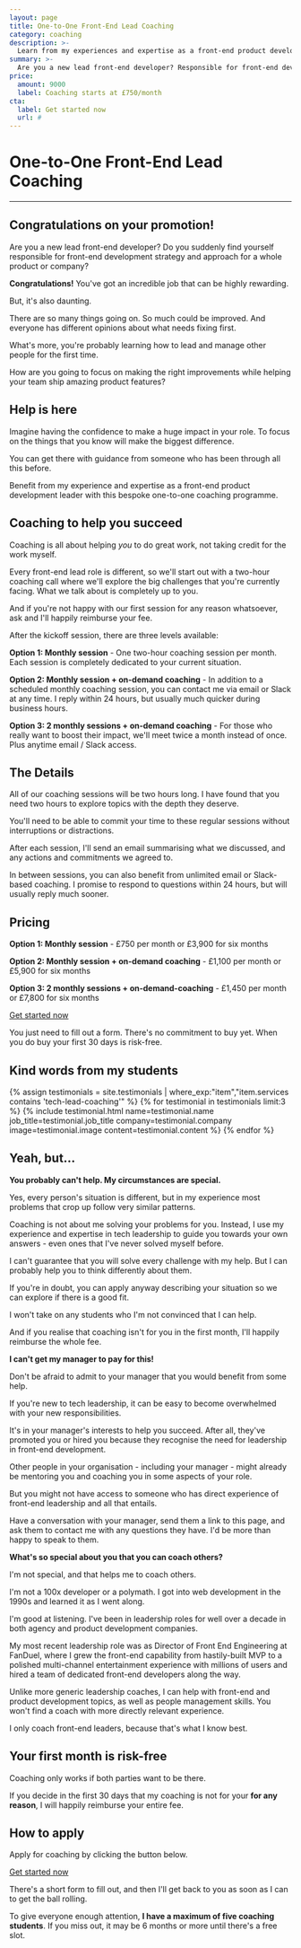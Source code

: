```yaml
---
layout: page
title: One-to-One Front-End Lead Coaching
category: coaching
description: >-
  Learn from my experiences and expertise as a front-end product development leader with this bespoke one-to-one coaching programme.
summary: >-
  Are you a new lead front-end developer? Responsible for front-end development strategy and approach for a whole product or company? I can help you gain the confidence to work on the things that you know will make the biggest impact with monthly or bi-weekly video coaching calls and unlimited coaching by email or Slack.
price: 
  amount: 9000
  label: Coaching starts at £750/month
cta:
  label: Get started now
  url: #
---
```


# One-to-One Front-End Lead Coaching

---

## Congratulations on your promotion!

Are you a new lead front-end developer? Do you suddenly find yourself responsible for front-end development strategy and approach for a whole product or company?

__Congratulations!__ You've got an incredible job that can be highly rewarding.

But, it's also daunting.

There are so many things going on. So much could be improved. And everyone has different opinions about what needs fixing first.

What's more, you're probably learning how to lead and manage other people for the first time.

How are you going to focus on making the right improvements while helping your team ship amazing product features?

## Help is here

Imagine having the confidence to make a huge impact in your role. To focus on the things that you know will make the biggest difference.

You can get there with guidance from someone who has been through all this before.

Benefit from my experience and expertise as a front-end product development leader with this bespoke one-to-one coaching programme.

## Coaching to help you succeed

Coaching is all about helping _you_ to do great work, not taking credit for the work myself.

Every front-end lead role is different, so we'll start out with a two-hour coaching call where we'll explore the big challenges that you're currently facing. What we talk about is completely up to you.

And if you're not happy with our first session for any reason whatsoever, ask and I'll happily reimburse your fee.

After the kickoff session, there are three levels available:

__Option 1: Monthly session__ - One two-hour coaching session per month. Each session is completely dedicated to your current situation.

__Option 2: Monthly session + on-demand coaching__ - In addition to a scheduled monthly coaching session, you can contact me via email or Slack at any time. I reply within 24 hours, but usually much quicker during business hours.

__Option 3: 2 monthly sessions + on-demand coaching__ - For those who really want to boost their impact, we'll meet twice a month instead of once. Plus anytime email / Slack access.

## The Details

All of our coaching sessions will be two hours long. I have found that you need two hours to explore topics with the depth they deserve.

You'll need to be able to commit your time to these regular sessions without interruptions or distractions.

After each session, I'll send an email summarising what we discussed, and any actions and commitments we agreed to.

In between sessions, you can also benefit from unlimited email or Slack-based coaching. I promise to respond to questions within 24 hours, but will usually reply much sooner.

## Pricing

__Option 1: Monthly session__ - £750 per month or £3,900 for six months

__Option 2: Monthly session + on-demand coaching__ - £1,100 per month or £5,900 for six months

__Option 3: 2 monthly sessions + on-demand-coaching__ - £1,450 per month or £7,800 for six months

<p class="mtb1 align-center">
  <a href="https://jimnewbery.typeform.com/to/Er6cK0" class="button button--secondary button--wide">Get started now</a>
</p>

You just need to fill out a form. There's no commitment to buy yet. When you do buy your first 30 days is risk-free.

## Kind words from my students

{% assign testimonials = site.testimonials | where_exp:"item","item.services contains 'tech-lead-coaching'" %}
{% for testimonial in testimonials limit:3 %}
  {% include testimonial.html
    name=testimonial.name
    job_title=testimonial.job_title
    company=testimonial.company
    image=testimonial.image
    content=testimonial.content
  %}
{% endfor %}

## Yeah, but...

__You probably can't help. My circumstances are special.__

Yes, every person's situation is different, but in my experience most problems that crop up follow very similar patterns.

Coaching is not about me solving your problems for you. Instead, I use my experience and expertise in tech leadership to guide you towards your own answers - even ones that I've never solved myself before.

I can't guarantee that you will solve every challenge with my help. But I can probably help you to think differently about them.

If you're in doubt, you can apply anyway describing your situation so we can explore if there is a good fit.

I won't take on any students who I'm not convinced that I can help.

And if you realise that coaching isn't for you in the first month, I'll happily reimburse the whole fee.

__I can't get my manager to pay for this!__

Don't be afraid to admit to your manager that you would benefit from some help.

If you're new to tech leadership, it can be easy to become overwhelmed with your new responsibilities.

It's in your manager's interests to help you succeed. After all, they've promoted you or hired you because they recognise the need for leadership in front-end development.

Other people in your organisation - including your manager - might already be mentoring you and coaching you in some aspects of your role.

But you might not have access to someone who has direct experience of front-end leadership and all that entails.

Have a conversation with your manager, send them a link to this page, and ask them to contact me with any questions they have. I'd be more than happy to speak to them.

__What's so special about you that you can coach others?__

I'm not special, and that helps me to coach others.

I'm not a 100x developer or a polymath. I got into web development in the 1990s and learned it as I went along.

I'm good at listening. I've been in leadership roles for well over a decade in both agency and product development companies.

My most recent leadership role was as Director of Front End Engineering at FanDuel, where I grew the front-end capability from hastily-built MVP to a polished multi-channel entertainment experience with millions of users and hired a team of dedicated front-end developers along the way.

Unlike more generic leadership coaches, I can help with front-end and product development topics, as well as people management skills. You won't find a coach with more directly relevant experience.

I only coach front-end leaders, because that's what I know best.

## Your first month is risk-free

Coaching only works if both parties want to be there.

If you decide in the first 30 days that my coaching is not for your __for any reason__, I will happily reimburse your entire fee.

## How to apply

Apply for coaching by clicking the button below.

<p class="mtb1 align-center">
  <a href="https://jimnewbery.typeform.com/to/Er6cK0" class="button button--secondary button--wide">Get started now</a>
</p>

There's a short form to fill out, and then I'll get back to you as soon as I can to get the ball rolling.

To give everyone enough attention, __I have a maximum of five coaching students__. If you miss out, it may be 6 months or more until there's a free slot.
